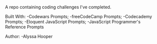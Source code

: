 
A repo containing coding challenges I've completed.

Built With:
-Codewars Prompts;
-freeCodeCamp Prompts;
-Codecademy Prompts;
-Eloquent JavaScript Prompts;
-JavaScript Programmer's Reference Prompts

Author:
-Alyssa Hooper
